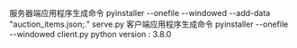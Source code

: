 服务器端应用程序生成命令 pyinstaller --onefile --windowed --add-data "auction_items.json;." serve.py 
客户端应用程序生成命令 pyinstaller --onefile --windowed client.py 
python version : 3.8.0
